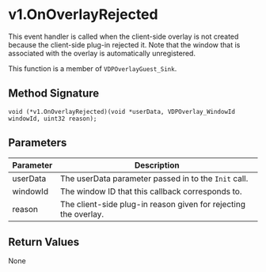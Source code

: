 # v1.OnOverlayRejected

This event handler is called when the client-side overlay is not created because the client-side plug-in rejected it. Note that the window that is associated with the overlay is automatically unregistered.

This function is a member of `VDPOverlayGuest_Sink`.

## Method Signature
```
void (*v1.OnOverlayRejected)(void *userData, VDPOverlay_WindowId windowId, uint32 reason);
```

## Parameters

| Parameter | Description |
| --------- | ----------- |
| userData | The userData parameter passed in to the `Init` call. |
| windowId | The window ID that this callback corresponds to. |
| reason | The client-side plug-in reason given for rejecting the overlay. |

## Return Values

None


